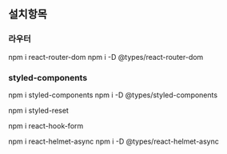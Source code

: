 ## 설치항목

### 라우터

npm i react-router-dom
npm i -D @types/react-router-dom

### styled-components

npm i styled-components
npm i -D @types/styled-components

npm i styled-reset

npm i react-hook-form

npm i react-helmet-async
npm i -D @types/react-helmet-async
